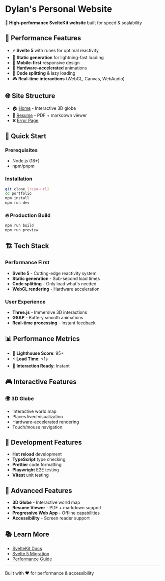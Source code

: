 # Dylan's Personal Website
🌟 **High-performance SvelteKit website** built for speed & scalability

## 🎯 Performance Features

- ⚡ **Svelte 5** with runes for optimal reactivity
- 🚀 **Static generation** for lightning-fast loading
- 📱 **Mobile-first** responsive design
- 🎨 **Hardware-accelerated** animations
- 🔧 **Code splitting** & lazy loading
- 🎮 **Real-time interactions** (WebGL, Canvas, WebAudio)

## 🌐 Site Structure

- 🏠 [Home](https://dylanposner.com/) - Interactive 3D globe
- 📄 [Resume](https://dylanposner.com/resume) - PDF + markdown viewer
- ❌ [Error Page](https://dylanposner.com/error)

## 🚀 Quick Start

### Prerequisites

- Node.js (18+)
- npm/pnpm

### Installation

```bash
git clone [repo-url]
cd portfolio
npm install
npm run dev
```

### 🔥 Production Build

```bash
npm run build
npm run preview
```

## 🏗️ Tech Stack

### Performance First

- **Svelte 5** - Cutting-edge reactivity system
- **Static generation** - Sub-second load times
- **Code splitting** - Only load what's needed
- **WebGL rendering** - Hardware acceleration

### User Experience

- **Three.js** - Immersive 3D interactions
- **GSAP** - Buttery smooth animations
- **Real-time processing** - Instant feedback

## 📊 Performance Metrics

- 🎯 **Lighthouse Score**: 95+
- ⚡ **Load Time**: <1s
- 🚀 **Interaction Ready**: Instant

## 🎮 Interactive Features

### 🌍 3D Globe

- Interactive world map
- Places lived visualization
- Hardware-accelerated rendering
- Touch/mouse navigation

## 🔧 Development Features

- **Hot reload** development
- **TypeScript** type checking
- **Prettier** code formatting
- **Playwright** E2E testing
- **Vitest** unit testing

## 🌟 Advanced Features

- **3D Globe** - Interactive world map
- **Resume Viewer** - PDF + markdown support
- **Progressive Web App** - Offline capabilities
- **Accessibility** - Screen reader support

## 📚 Learn More

- [SvelteKit Docs](https://kit.svelte.dev/)
- [Svelte 5 Migration](./svelte5-migration.md)
- [Performance Guide](https://web.dev/performance/)

---

Built with ❤️ for performance & accessibility
